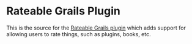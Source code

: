 Rateable Grails Plugin
=========================

This is the source for the [Rateable Grails plugin][1] which adds support for allowing users to rate things, such as plugins, books, etc.

[1]: http://grails.org/plugin/rateable
